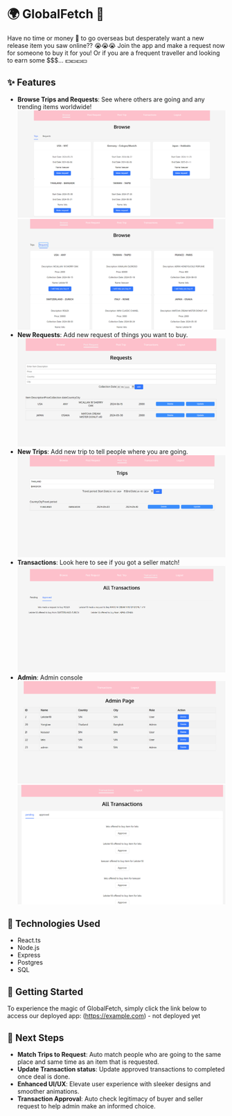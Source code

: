 # 🌍 GlobalFetch 🛫

Have no time or money 💸 to go overseas but desperately want a new release item you saw online?? 😭😭😭
Join the app and make a request now for someone to buy it for you!
Or if you are a frequent traveller and looking to earn some $$$... 💵💶💷💴

## ✨ Features

- **Browse Trips and Requests**: See where others are going and any trending items worldwide!
  ![Browse Trips](https://github.com/Lekster18/globalFetch/blob/main/app_screenshots/browse-trips.png)
  ![Browse Requests](https://github.com/Lekster18/globalFetch/blob/main/app_screenshots/browse-requests.png)
- **New Requests**: Add new request of things you want to buy.
  ![Requests page](https://github.com/Lekster18/globalFetch/blob/main/app_screenshots/requests.png)
- **New Trips**: Add new trip to tell people where you are going.
  ![Trips page](https://github.com/Lekster18/globalFetch/blob/main/app_screenshots/trips.png)
- **Transactions**: Look here to see if you got a seller match!
  ![Transaction page](https://github.com/Lekster18/globalFetch/blob/main/app_screenshots/Transactions.png)
- **Admin**: Admin console
  ![User management page](https://github.com/Lekster18/globalFetch/blob/main/app_screenshots/Admin.png)
  ![Transaction management page](https://github.com/Lekster18/globalFetch/blob/main/app_screenshots/AdminTrans.png)

## 🔧 Technologies Used

- React.ts
- Node.js
- Express
- Postgres
- SQL

## 🚀 Getting Started

To experience the magic of GlobalFetch, simply click the link below to access our deployed app:
(https://example.com) - not deployed yet

## 🚧 Next Steps

- **Match Trips to Request**: Auto match people who are going to the same place and same time as an item that is requested.
- **Update Transaction status**: Update approved transactions to completed once deal is done.
- **Enhanced UI/UX**: Elevate user experience with sleeker designs and smoother animations.
- **Transaction Approval**: Auto check legitimacy of buyer and seller request to help admin make an informed choice.
